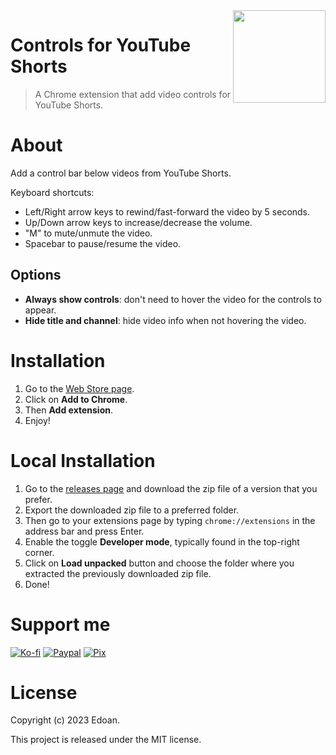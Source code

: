 
<image src="https://i.imgur.com/vjrfkxy.png" width="148px" align="right">
  
# Controls for YouTube Shorts
> A Chrome extension that add video controls for YouTube Shorts.

# About
Add a control bar below videos from YouTube Shorts.

Keyboard shortcuts:
- Left/Right arrow keys to rewind/fast-forward the video by 5 seconds.
- Up/Down arrow keys to increase/decrease the volume.
- "M" to mute/unmute the video.
- Spacebar to pause/resume the video.

## Options
- **Always show controls**: don't need to hover the video for the controls to appear.
- **Hide title and channel**: hide video info when not hovering the video.

# Installation
1. Go to the [Web Store page](https://chrome.google.com/webstore/detail/controls-for-youtube-shor/daocpklojfnjgomjaemhhibodkpcjlpe).
2. Click on **Add to Chrome**.
3. Then **Add extension**.
4. Enjoy!

# Local Installation
1. Go to the [releases page](https://github.com/Zennos/controls-for-yt-shorts/releases) and download the zip file of a version that you prefer.
2. Export the downloaded zip file to a preferred folder.
3. Then go to your extensions page by typing `chrome://extensions` in the address bar and press Enter.
4. Enable the toggle **Developer mode**, typically found in the top-right corner.
5. Click on **Load unpacked** button and choose the folder where you extracted the previously downloaded zip file.
6. Done!

# Support me
[![Ko-fi](https://i.imgur.com/4R7kMKs.png)](https://ko-fi.com/edoan)
[![Paypal](https://i.imgur.com/lk4PK9N.png)](https://www.paypal.com/donate/?hosted_button_id=AP5M7UXBWR47C)
[![Pix](https://i.imgur.com/boVAYXr.png)](https://nubank.com.br/pagar/xldsq/rfgW3dODQh)

# License
Copyright (c) 2023 Edoan.

This project is released under the MIT license.
